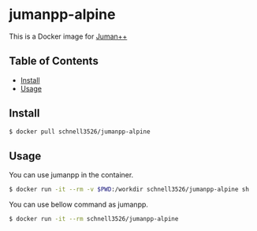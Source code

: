 # jumanpp-alpine

This is a Docker image for [Juman++](https://github.com/ku-nlp/jumanpp "Juman++")

## Table of Contents

- [Install](#install)
- [Usage](#usage)

## Install

```bash
$ docker pull schnell3526/jumanpp-alpine
```

## Usage

You can use jumanpp in the container.
```bash
$ docker run -it --rm -v $PWD:/workdir schnell3526/jumanpp-alpine sh
```

You can use bellow command as jumanpp.
```bash
$ docker run -it --rm schnell3526/jumanpp-alpine
```